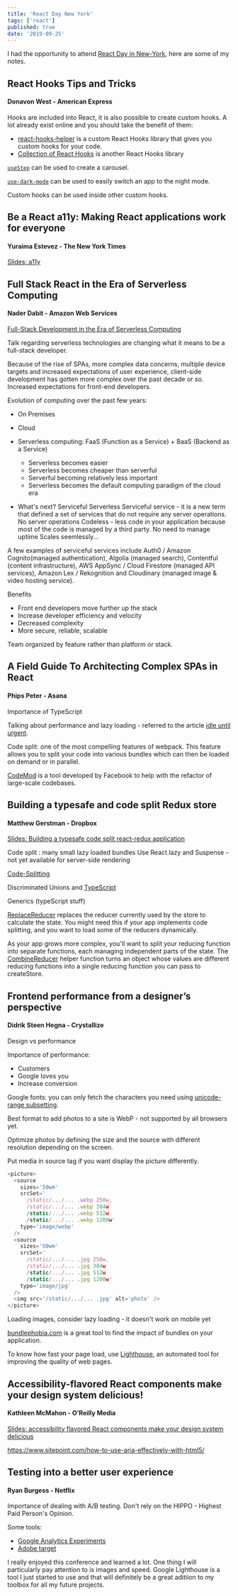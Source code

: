 ```yaml
---
title: 'React Day New York'
tags: ['react']
published: true
date: '2019-09-25'
---
```


I had the opportunity to attend [React Day in New-York](https://reactnewyork.com/), here are some of my notes. 

## React Hooks Tips and Tricks
#### Donavon West - American Express

Hooks are included into React, it is also possible to create custom hooks. A lot already exist online and you should take the benefit of them:
- [react-hooks-helper](https://github.com/revelcw/react-hooks-helper) is a custom React Hooks library that gives you custom hooks for your code.
- [Collection of React Hooks](https://nikgraf.github.io/react-hooks/) is another React Hooks library

[`useStep`](https://github.com/revelcw/react-hooks-helper#usestep) can be used to create a carousel.

[`use-dark-mode`](https://github.com/donavon/use-dark-mode) can be used to easily switch an app to the night mode.

Custom hooks can be used inside other custom hooks.

## Be a React a11y: Making React applications work for everyone
#### Yuraima Estevez - The New York Times

[Slides: a11y](https://drive.google.com/file/d/1pn6j86tF-jWX3z8_IZQLtmruAT3bMtC7/view)

## Full Stack React in the Era of Serverless Computing
#### Nader Dabit - Amazon Web Services

[Full-Stack Development in the Era of Serverless Computing](https://medium.com/@dabit3/full-stack-development-in-the-era-of-serverless-computing-c1e49bba8580)

Talk regarding serverless technologies are changing what it means to be a full-stack developer.

Because of the rise of SPAs, more complex data concerns, multiple device targets and increased expectations of user experience, client-side development has gotten more complex over the past decade or so. Increased expectations for front-end developers.

Evolution of computing over the past few years:
- On Premises
- Cloud
- Serverless computing: FaaS (Function as a Service) + BaaS (Backend as a Service)

    - Serverless becomes easier
    - Serverless becomes cheaper than serverful
    - Serverful becoming relatively less important
    - Serverless becomes the default computing paradigm of the cloud era

- What's next? Serviceful Serverless
    Serviceful service - it is a new term that defined a set of services that do not require any server operations.
    No server operations
    Codeless - less code in your application because most of the code is managed by a third party. 
    No need to manage uptime
    Scales seemlessly...
 
A few examples of serviceful services include Auth0 / Amazon Cognito(managed authentication), Algolia (managed search), Contentful (content infrastructure), AWS AppSync / Cloud Firestore (managed API services), Amazon Lex / Rekognition and Cloudinary (managed image & video hosting service).
 
Benefits

- Front end developers move further up the stack
- Increase developer efficiency and velocity
- Decreased complexity
- More secure, reliable, scalable

Team organized by feature rather than platform or stack.

## A Field Guide To Architecting Complex SPAs in React
#### Phips Peter - Asana

Importance of TypeScript

Talking about performance and lazy loading - referred to the article [idle until urgent](https://philipwalton.com/articles/idle-until-urgent/).

Code split: one of the most compelling features of webpack. This feature allows you to split your code into various bundles which can then be loaded on demand or in parallel.

[CodeMod](https://github.com/facebook/codemod) is a tool developed by Facebook to help with the refactor of large-scale codebases.

## Building a typesafe and code split Redux store
#### Matthew Gerstman - Dropbox

[Slides: Building a typesafe code split react-redux application](https://slides.slytherin.dev/#0)

Code split : many small lazy loaded bundles
Use React.lazy and Suspense - not yet available for server-side rendering

[Code-Splitting](https://reactjs.org/docs/code-splitting.html)

Discriminated Unions and [TypeScript](https://www.typescriptlang.org/docs/handbook/advanced-types.html#discriminated-unions)

Generics (typeScript stuff)

[ReplaceReducer](https://redux.js.org/api/store#replacereducernextreducer) replaces the reducer currently used by the store to calculate the state. You might need this if your app implements code splitting, and you want to load some of the reducers dynamically. 

As your app grows more complex, you'll want to split your reducing function into separate functions, each managing independent parts of the state. The [CombineReducer](https://redux.js.org/api/combinereducers) helper function turns an object whose values are different reducing functions into a single reducing function you can pass to createStore.

## Frontend performance from a designer’s perspective
#### Didrik Steen Hegna - Crystallize

Design vs performance

Importance of performance:
- Customers
- Google loves you
- Increase conversion
 
Google fonts: you can only fetch the characters you need using [unicode-range subsetting](https://developers.google.com/web/fundamentals/performance/optimizing-content-efficiency/webfont-optimization). 

Best format to add photos to a site is WebP - not supported by all browsers yet.

Optimize photos by defining the size and the source with different resolution depending on the screen.

Put media in source tag if you want display the picture differently.

```js
<picture>
  <source
    sizes='50wm'
    srcSet='
      /static/.../... .webp 250w,
      /static/.../... .webp 384w
      /static/.../... .webp 512w
      /static/.../... .webp 1200w'
    type='image/webp'
  />
  <source
    sizes='50wm'
    srcSet='
      /static/.../... .jpg 250w,
      /static/.../... .jpg 384w
      /static/.../... .jpg 512w
      /static/.../... .jpg 1200w'
    type='image/jpg'
  />
  <img src='/static/.../... .jpg' alt='photo' />
</picture>
```

Loading images, consider lazy loading - it doesn't work on mobile yet
 
[bundlephobia.com](https://bundlephobia.com/) is a great tool to find the impact of bundles on your application.

To know how fast your page load, use [Lighthouse](https://developers.google.com/web/tools/lighthouse), an automated tool for improving the quality of web pages.


## Accessibility-flavored React components make your design system delicious!
#### Kathleen McMahon - O’Reilly Media

[Slides: accessibility flavored React components make your design system delicious](https://noti.st/resource11/9e8JKR/accessibility-flavored-react-components-make-your-design-system-delicious)

https://www.sitepoint.com/how-to-use-aria-effectively-with-html5/

## Testing into a better user experience
#### Ryan Burgess - Netflix

Importance of dealing with A/B testing. Don't rely on the HIPPO - Highest Paid Person's Opinion.

Some tools: 

- [Google Analytics Experiments](https://developers.google.com/analytics/devguides/collection/analyticsjs/experiments)
- [Adobe target](https://www.adobe.com/marketing/target.html)

I really enjoyed this conference and learned a lot. One thing  I will particularly pay attention to is images and speed. Google Lighthouse is a tool I just started to use and that will definitely be a great aditiion to my toolbox for all my future projects. 